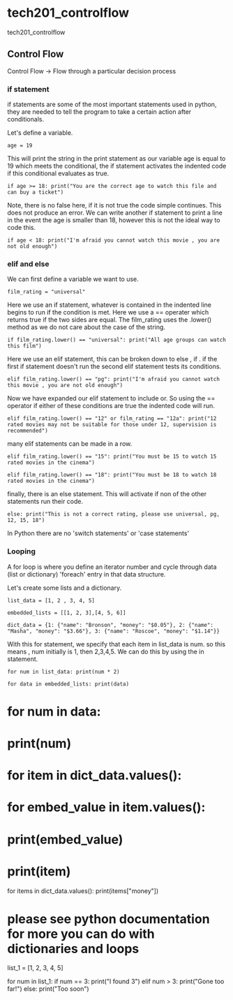 # tech201_controlflow
tech201_controlflow

## Control Flow

Control Flow -> Flow through a particular decision process

### if statement
if statements are some of the most important statements used in python, they are needed to tell the program to take a certain action after conditionals.

Let's define a variable.

`age = 19`

This will print the string in the print statement as our variable age is equal to 19 which meets the conditional, the if statement activates the indented code if this conditional evaluates as true.

`if age >= 18:
    print("You are the correct age to watch this file and can buy a ticket")`

Note, there is no false here, if it is not true the code simple continues. This does not produce an error.
We can write another if statement to print a line in the event the age is smaller than 18, however this is not the ideal way to code this.

`if age < 18:
    print("I'm afraid you cannot watch this movie , you are not old enough")`



### elif and else

We can first define a variable we want to use.

`film_rating = "universal"`

Here we use an if statement, whatever is contained in the indented line begins to run if the condition is met. Here we use a == operater which returns true if the two sides are equal.
The film_rating uses the .lower() method as we do not care about the case of the string.

`if film_rating.lower() == "universal":
    print("All age groups can watch this film")`

Here we use an elif statement, this can be broken down to else , if . if the first if statement doesn't run the second elif statement tests its conditions.

`elif film_rating.lower() == "pg":
    print("I'm afraid you cannot watch this movie , you are not old enough")`

Now we have expanded our elif statement to include or. So using the == operator if either of these conditions are true the indented code will run.

`elif film_rating.lower() == "12" or film_rating == "12a":
    print("12 rated movies may not be suitable for those under 12, supervision is recommended")`

many elif statements can be made in a row.

`elif film_rating.lower() == "15":
    print("You must be 15 to watch 15 rated movies in the cinema")`


`elif film_rating.lower() == "18":
    print("You must be 18 to watch 18 rated movies in the cinema")`

finally, there is an else statement. This will activate if non of the other statements run their code.

`else:
    print("This is not a correct rating, please use universal, pg, 12, 15, 18")`

In Python there are no 'switch statements' or 'case statements'

### Looping

A for loop is where you define an iterator number and cycle through data (list or dictionary) 'foreach' entry in that data structure.

Let's create  some lists and a dictionary. 

`list_data = [1, 2 , 3, 4, 5]`

`embedded_lists = [[1, 2, 3],[4, 5, 6]]`

`dict_data = {1: {"name": "Bronson", "money": "$0.05"}, 2: {"name": "Masha", "money": "$3.66"}, 3: {"name": "Roscoe", "money": "$1.14"}}`

With this for statement, we specify that each item in list_data is num. so this means , num initially is 1, then 2,3,4,5. We can do this by using
the in statement.

`for num in list_data:
    print(num * 2)`



`for data in embedded_lists:
    print(data)`
#     for num in data:
#         print(num)

# for item in dict_data.values():
#     for embed_value in item.values():
#         print(embed_value)
#     print(item)

for items in dict_data.values():
    print(items["money"])

# please see python documentation for more you can do with dictionaries and loops

list_1 = [1, 2, 3, 4, 5]

for num in list_1:
    if num == 3:
        print("I found 3")
    elif num > 3:
        print("Gone too far!")
    else:
        print("Too soon")